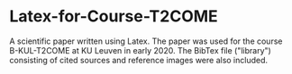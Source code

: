 # Latex-for-Course-T2COME
A scientific paper written using Latex. The paper was used for the course B-KUL-T2COME at KU Leuven in early 2020. The BibTex file ("library") consisting of cited sources and reference images were also included.
